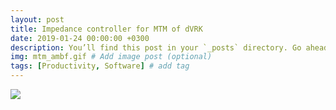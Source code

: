 ```yaml
---
layout: post
title: Impedance controller for MTM of dVRK
date: 2019-01-24 00:00:00 +0300
description: You’ll find this post in your `_posts` directory. Go ahead and edit it and re-build the site to see your changes. # Add post description (optional)
img: mtm_ambf.gif # Add image post (optional)
tags: [Productivity, Software] # add tag
---
```


![]({{site.baseurl}}/assets/img/mtm_ambf.gif)

